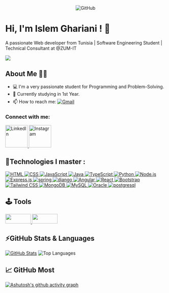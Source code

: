 <div align="center">
  <img src="https://user-images.githubusercontent.com/74038190/212257468-1e9a91f1-b626-4baa-b15d-5c385dfa7ed2.gif" alt="GitHub" />
</div>

# Hi, I'm Islem Ghariani ! 👋
A passionate Web developer from Tunisia | Software Engineering Student | Technical Consultant at @ZUM-IT

![](https://komarev.com/ghpvc/?username=ghirr&color=dc143c)
## About Me 🙋‍♂️
- 💻 I'm a very passionate student for Programming and Problem-Solving.
- 🔭 Currently studying in 1st Year.
- 📫 How to reach me: <a href="mailto:islemghariani.dev@gmail.com"><img style="padding-top: 7px;" src="https://img.shields.io/badge/Gmail-D14836?style=for-the-badge&logo=gmail&logoColor=white" alt="Gmail"></a>


### Connect with me:
<div style="display: inline-block; margin-right: 10px;">
  <a href="https://www.linkedin.com/in/islem-ghariani-36054b295/">
    <img style="width:70px;height:70px;" src="https://github.com/gauravghongde/social-icons/blob/master/PNG/Color/LinkedIN.png?raw=true" alt="LinkedIn">
  </a>
  <a href="https://www.instagram.com/islemghariani/">
    <img style="width:70px;height:70px;" src="https://cdn-icons-png.flaticon.com/128/2504/2504918.png?uid=R33087487&ga=GA1.1.140665445.1701948779&semt=ais" alt="Instagram">
  </a>
</div>



## 🚀Technologies I master :

<p dir="auto">
    <a href="https://developer.mozilla.org/en-US/docs/Web/HTML" target="_blank" rel="noopener noreferrer nofollow">
      <img src="https://img.shields.io/badge/HTML5-E34F26?style=for-the-badge&logo=html5&logoColor=white" alt="HTML">
    </a>
    <a href="https://developer.mozilla.org/en-US/docs/Web/CSS" target="_blank" rel="noopener noreferrer nofollow">
      <img src="https://img.shields.io/badge/CSS3-1572B6?style=for-the-badge&logo=css3&logoColor=white" alt="CSS">
    </a>
    <a href="https://developer.mozilla.org/en-US/docs/Web/JavaScript" target="_blank" rel="noopener noreferrer nofollow">
      <img src="https://img.shields.io/badge/JavaScript-F7DF1E?style=for-the-badge&logo=javascript&logoColor=black" alt="JavaScript">
    </a>
  <a href="https://www.java.com/" target="_blank" rel="noopener noreferrer nofollow">
    <img src="https://img.shields.io/badge/java-%23ED8B00.svg?style=for-the-badge&logo=openjdk&logoColor=white" alt="Java">
  </a>
  <a href="https://www.typescriptlang.org/" target="_blank" rel="noopener noreferrer nofollow">
    <img src="https://img.shields.io/badge/typescript-%23007ACC.svg?style=for-the-badge&logo=typescript&logoColor=white" alt="TypeScript">
  </a>
   <a href="https://www.python.org/doc/" target="_blank" rel="noopener noreferrer nofollow">
    <img src="https://img.shields.io/badge/Python-3776AB?style=for-the-badge&logo=python&logoColor=white" alt="Python">
  </a>
  <a href="https://nodejs.org/" target="_blank" rel="noopener noreferrer nofollow">
    <img src="https://img.shields.io/badge/node.js-6DA55F?style=for-the-badge&logo=node.js&logoColor=white" alt="Node.js">
  </a>
  <a href="https://expressjs.com/" target="_blank" rel="noopener noreferrer nofollow">
    <img src="https://img.shields.io/badge/Express%20js-000000?style=for-the-badge&logo=express&logoColor=white" alt="Express.js">
  </a>
  <a href="https://spring.io/projects/spring-boot/" target="_blank" rel="noopener noreferrer nofollow">
    <img src="https://img.shields.io/badge/Spring-6DB33F?style=for-the-badge&logo=spring&logoColor=white" alt="spring">
  </a>
   <a href="https://www.djangoproject.com/" target="_blank" rel="noopener noreferrer nofollow">
    <img src="https://img.shields.io/badge/Django-092E20?style=for-the-badge&logo=django&logoColor=white" alt="django">
  </a>
  <a href="https://angular.io/" target="_blank" rel="noopener noreferrer nofollow">
    <img src="https://img.shields.io/badge/Angular-DD0031?style=for-the-badge&logo=angular&logoColor=white" alt="Angular">
  </a>
  <a href="https://reactjs.org/" target="_blank" rel="noopener noreferrer nofollow">
    <img src="https://img.shields.io/badge/React-20232A?style=for-the-badge&logo=react&logoColor=61DAFB" alt="React">
  </a>
  <a href="https://getbootstrap.com/" target="_blank" rel="noopener noreferrer nofollow">
    <img src="https://img.shields.io/badge/bootstrap-%238511FA.svg?style=for-the-badge&logo=bootstrap&logoColor=white" alt="Bootstrap">
  </a>
  <a href="https://tailwindcss.com/" target="_blank" rel="noopener noreferrer nofollow">
    <img src="https://img.shields.io/badge/tailwindcss-%2338B2AC.svg?style=for-the-badge&logo=tailwind-css&logoColor=white" alt="Tailwind CSS">
  </a>
  <a href="https://www.mongodb.com/" target="_blank" rel="noopener noreferrer nofollow">
    <img src="https://img.shields.io/badge/MongoDB-%234ea94b.svg?style=for-the-badge&logo=mongodb&logoColor=white" alt="MongoDB">
  </a>
  <a href="https://www.mysql.com/" target="_blank" rel="noopener noreferrer nofollow">
    <img src="https://img.shields.io/badge/MySQL-005C84?style=for-the-badge&logo=mysql&logoColor=white" alt="MySQL">
  </a>
  <a href="https://www.oracle.com/database/" target="_blank" rel="noopener noreferrer nofollow">
    <img src="https://img.shields.io/badge/Oracle-F80000?style=for-the-badge&logo=Oracle&logoColor=white" alt="Oracle">
  </a>
   <a href="https://www.postgresql.org/" target="_blank" rel="noopener noreferrer nofollow">
    <img src="https://img.shields.io/badge/PostgreSQL-316192?style=for-the-badge&logo=postgresql&logoColor=white" alt="postgresql">
  </a>
</p>


## 🕹️ Tools 
<p>
  <a href="https://git-scm.com/">
    <img src="https://user-images.githubusercontent.com/74038190/212281775-b468df30-4edc-4bf8-a4ee-f52e1aaddc86.gif](https://img.shields.io/badge/git-%23F05033.svg?style=for-the-badge&logo=git&logoColor=white" Style="width:80px;height:30px;">
  </a>
      <a href="https://www.postman.com/">
    <img src="https://img.shields.io/badge/Postman-FF6C37?style=for-the-badge&logo=Postman&logoColor=white" Style="width:80px;height:30px;">
  </a>
</p>

## ⚡GitHub Stats & Languages 
[![GitHub Stats](https://github-readme-stats.vercel.app/api?username=ghirr&show_icons=true&theme=radical)](https://github.com/ghirr)
![Top Languages](https://github-readme-stats.vercel.app/api/top-langs/?username=ghirr&layout=compact&theme=radical&hide=css,html,scss,jupyter%20notebook,less,twig,assembly)

## 📈 GitHub Most
[![Ashutosh's github activity graph](https://github-readme-activity-graph.vercel.app/graph?username=ghirr&theme=dracula)](https://github.com/ashutosh00710/github-readme-activity-graph)
